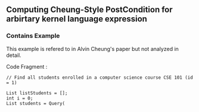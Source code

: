 ## Computing Cheung-Style PostCondition for arbirtary kernel language expression

### Contains Example

This example is refered to in Alvin Cheung's paper but not analyzed in detail.

Code Fragment :

```
// Find all students enrolled in a computer science course CSE 101 (id = 1)

List listStudents = [];
int i = 0;
List students = Query(
```